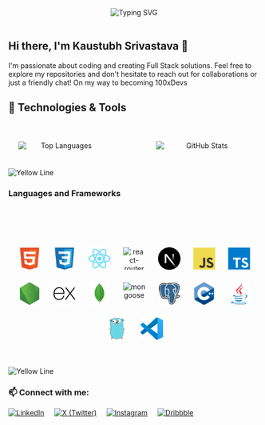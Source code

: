 <div align="center">
  <img src="https://readme-typing-svg.herokuapp.com?font=Fira+Code&size=32&duration=3000&pause=1000&color=F7F7F7&center=true&vCenter=true&width=435&lines=Kaustubh+Srivastava;Software+Developer;Open+Source+Enthusiast" alt="Typing SVG" />
</div>
<br>
<h2>Hi there, I'm Kaustubh Srivastava 👋</h3>
<!-- Name GIF animation -->
I'm passionate about coding and creating Full Stack solutions. Feel free to explore my repositories and don't hesitate to reach out for collaborations or just a friendly chat! On my way to becoming 100xDevs
<br>
<h2>🔧 Technologies & Tools</h2>

<br>
<!-- Language usage chart -->
<div align="center" style="display: flex; flex-direction: row; justify-content: space-between; align-items: center; gap: 100px; padding: 20px">
  <img src="https://github-readme-stats.vercel.app/api/top-langs/?username=YogiK2001&layout=compact&theme=radical" alt="Top Languages" width="45%" align="left"/>
  <img src="https://github-readme-stats-git-masterrstaa-rickstaa.vercel.app/api?username=YogiK2001&show_icons=true&theme=radical&include_all_commits=true&count_private=true" alt="GitHub Stats" width="48%" align="right" />
</div>
<div> </div>



<!-- GitHub Trophies -->
<!-- <div align="center">
  <img src="https://github-profile-trophy.vercel.app/?username=YogiK2001&theme=darkhub&no-frame=true&margin-w=15" alt="GitHub Trophies" />
</div> -->
<br>
<img src="https://via.placeholder.com/1000x1/FFFF00" alt="Yellow Line" style="width: 100%; height: 1px;">


### Languages and Frameworks
<div align="center" style="padding: 20px 0;">
  <p style="display: flex; justify-content: center; align-items: center; gap: 25px; flex-wrap: wrap;">
<div align="center" style="padding: 20px 0;">
  <p style="display: flex; justify-content: center; align-items: center; gap: 25px; flex-wrap: wrap;">
    <img src="https://raw.githubusercontent.com/devicons/devicon/master/icons/html5/html5-original.svg" alt="html5" width="45" height="45"/>
    <img src="https://raw.githubusercontent.com/devicons/devicon/master/icons/css3/css3-original.svg" alt="css3" width="45" height="45"/>
    <img src="https://raw.githubusercontent.com/devicons/devicon/master/icons/react/react-original.svg" alt="react" width="45" height="45"/>
    <img src="https://reactrouter.com/_brand/React%20Router%20Brand%20Assets/React%20Router%20Logo/Light.svg" alt="react-router" width="45" height="45" style="background: transparent;"/>
    <img src="https://raw.githubusercontent.com/devicons/devicon/master/icons/nextjs/nextjs-original.svg" alt="nextjs" width="45" height="45"/>
    <img src="https://raw.githubusercontent.com/devicons/devicon/master/icons/javascript/javascript-original.svg" alt="javascript" width="45" height="45"/>
    <img src="https://raw.githubusercontent.com/devicons/devicon/master/icons/typescript/typescript-original.svg" alt="typescript" width="45" height="45"/>
    <img src="https://raw.githubusercontent.com/devicons/devicon/master/icons/nodejs/nodejs-original.svg" alt="nodejs" width="45" height="45"/>
    <img src="https://raw.githubusercontent.com/devicons/devicon/master/icons/express/express-original.svg" alt="express" width="45" height="45"/>
    <img src="https://raw.githubusercontent.com/devicons/devicon/master/icons/mongodb/mongodb-original.svg" alt="mongodb" width="45" height="45"/>
    <img src="https://cdn.jsdelivr.net/gh/devicons/devicon/icons/mongoose/mongoose-original.svg" alt="mongoose" width="45" height="45"/>
    <img src="https://raw.githubusercontent.com/devicons/devicon/master/icons/postgresql/postgresql-original.svg" alt="postgresql" width="45" height="45"/>
    <img src="https://raw.githubusercontent.com/devicons/devicon/master/icons/cplusplus/cplusplus-original.svg" alt="cplusplus" width="45" height="45"/>
    <img src="https://raw.githubusercontent.com/devicons/devicon/master/icons/java/java-original.svg" alt="java" width="45" height="45"/>
    <img src="https://raw.githubusercontent.com/devicons/devicon/master/icons/go/go-original.svg" alt="golang" width="45" height="45"/>
    <img src="https://raw.githubusercontent.com/devicons/devicon/master/icons/vscode/vscode-original.svg" alt="vscode" width="45" height="45"/>
  </p>
</div>
</div>


<img src="https://via.placeholder.com/1000x1/FFFF00" alt="Yellow Line" style="width: 100%; height: 1px;">

### 📫 Connect with me:

<div align="left" style="display: flex; gap: 20px;">
  <a href="https://www.linkedin.com/in/kaustubh-srivastava-1a8109234/">
    <img src="https://raw.githubusercontent.com/rahuldkjain/github-profile-readme-generator/master/src/images/icons/Social/linked-in-alt.svg" alt="LinkedIn" height="30" width="40" />
  </a>
  <a href="https://x.com/Seeker_112">
    <img src="https://raw.githubusercontent.com/rahuldkjain/github-profile-readme-generator/master/src/images/icons/Social/twitter.svg" alt="X (Twitter)" height="30" width="40" />
  </a>
  <a href="https://www.instagram.com/dzynr.pro/">
    <img src="https://raw.githubusercontent.com/rahuldkjain/github-profile-readme-generator/master/src/images/icons/Social/instagram.svg" alt="Instagram" height="30" width="40" />
  </a>
  <a href="https://dribbble.com/dzynr_pro">
    <img src="https://raw.githubusercontent.com/rahuldkjain/github-profile-readme-generator/master/src/images/icons/Social/dribbble.svg" alt="Dribbble" height="30" width="40" />
  </a>
</div>

